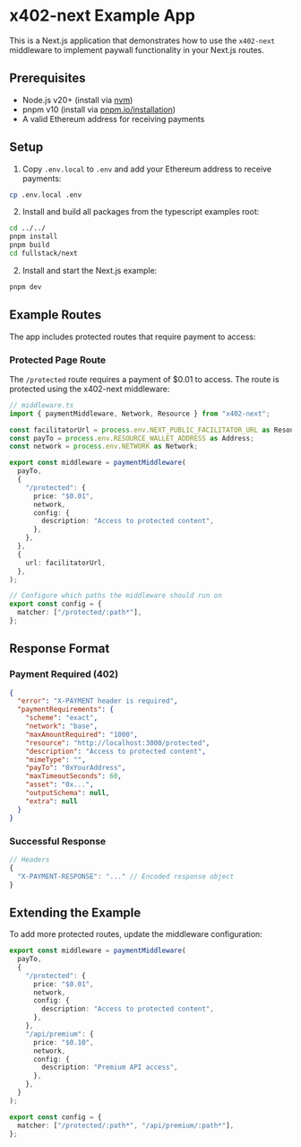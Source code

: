# x402-next Example App

This is a Next.js application that demonstrates how to use the `x402-next` middleware to implement paywall functionality in your Next.js routes.

## Prerequisites

- Node.js v20+ (install via [nvm](https://github.com/nvm-sh/nvm))
- pnpm v10 (install via [pnpm.io/installation](https://pnpm.io/installation))
- A valid Ethereum address for receiving payments

## Setup

1. Copy `.env.local` to `.env` and add your Ethereum address to receive payments:

```bash
cp .env.local .env
```

2. Install and build all packages from the typescript examples root:
```bash
cd ../../
pnpm install
pnpm build
cd fullstack/next
```

2. Install and start the Next.js example:
```bash
pnpm dev
```

## Example Routes

The app includes protected routes that require payment to access:

### Protected Page Route
The `/protected` route requires a payment of $0.01 to access. The route is protected using the x402-next middleware:

```typescript
// middleware.ts
import { paymentMiddleware, Network, Resource } from "x402-next";

const facilitatorUrl = process.env.NEXT_PUBLIC_FACILITATOR_URL as Resource;
const payTo = process.env.RESOURCE_WALLET_ADDRESS as Address;
const network = process.env.NETWORK as Network;

export const middleware = paymentMiddleware(
  payTo,
  {
    "/protected": {
      price: "$0.01",
      network,
      config: {
        description: "Access to protected content",
      },
    },
  },
  {
    url: facilitatorUrl,
  },
);

// Configure which paths the middleware should run on
export const config = {
  matcher: ["/protected/:path*"],
};
```

## Response Format

### Payment Required (402)
```json
{
  "error": "X-PAYMENT header is required",
  "paymentRequirements": {
    "scheme": "exact",
    "network": "base",
    "maxAmountRequired": "1000",
    "resource": "http://localhost:3000/protected",
    "description": "Access to protected content",
    "mimeType": "",
    "payTo": "0xYourAddress",
    "maxTimeoutSeconds": 60,
    "asset": "0x...",
    "outputSchema": null,
    "extra": null
  }
}
```

### Successful Response
```ts
// Headers
{
  "X-PAYMENT-RESPONSE": "..." // Encoded response object
}
```

## Extending the Example

To add more protected routes, update the middleware configuration:

```typescript
export const middleware = paymentMiddleware(
  payTo,
  {
    "/protected": {
      price: "$0.01",
      network,
      config: {
        description: "Access to protected content",
      },
    },
    "/api/premium": {
      price: "$0.10",
      network,
      config: {
        description: "Premium API access",
      },
    },
  }
);

export const config = {
  matcher: ["/protected/:path*", "/api/premium/:path*"],
};
```
